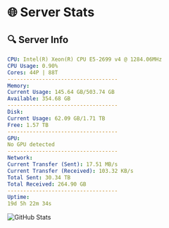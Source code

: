 # 🌐 Server Stats
## 🔍 Server Info
```yaml
CPU: Intel(R) Xeon(R) CPU E5-2699 v4 @ 1284.06MHz
CPU Usage: 0.90%
Cores: 44P | 88T
-----------------------------------
Memory:
Current Usage: 145.64 GB/503.74 GB
Available: 354.68 GB
-----------------------------------
Disk:
Current Usage: 62.09 GB/1.71 TB
Free: 1.57 TB
-----------------------------------
GPU:
No GPU detected
-----------------------------------
Network:
Current Transfer (Sent): 17.51 MB/s
Current Transfer (Received): 103.32 KB/s
Total Sent: 30.34 TB
Total Received: 264.90 GB
-----------------------------------
Uptime:
19d 5h 22m 34s
```
![GitHub Stats](https://img.shields.io/badge/Updated-2025-03-27_02:45:23-blue)